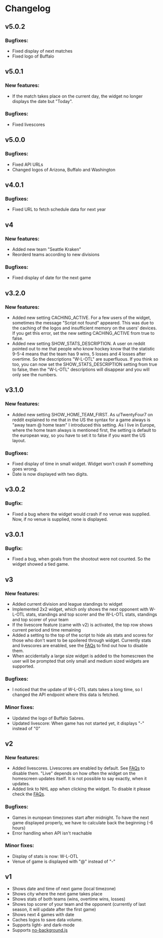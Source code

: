 # Changelog
## v5.0.2
### Bugfixes:
- Fixed display of next matches
- Fixed logo of Buffalo

## v5.0.1
### New features:
- If the match takes place on the current day, the widget no longer displays the date but "Today".

### Bugfixes:
- Fixed livescores

## v5.0.0
### Bugfixes:
- Fixed API URLs 
- Changed logos of Arizona, Buffalo and Washington

## v4.0.1
### Bugfixes:
- Fixed URL to fetch schedule data for next year

## v4
### New features:
- Added new team "Seattle Kraken"
- Reorderd teams according to new divisions

### Bugfixes:
- Fixed display of date for the next game

## v3.2.0
### New features:
- Added new setting CACHING_ACTIVE. For a few users of the widget, sometimes the message "Script not found" appeared. This was due to the caching of the logos and insufficient memory on the users' devices. If you get this error, set the new setting CACHING_ACTIVE from true to false.
- Added new setting SHOW_STATS_DESCRIPTION. A user on reddit pointed out to me that people who know hockey know that the statistic 9-5-4 means that the team has 9 wins, 5 losses and 4 losses after overtime. So the descriptions "W-L-OTL" are superfluous. If you think so too, you can now set the SHOW_STATS_DESCRIPTION setting from true to false, then the "W-L-OTL" descriptions will disappear and you will only see the numbers.

## v3.1.0
### New features:
- Added new setting SHOW_HOME_TEAM_FIRST. As u/TwentyFour7 on reddit explained to me that in the US the syntax for a game always is "away team @ home team" I introduced this setting. As I live in Europe, where the home team always is mentioned first, the setting is default to the european way, so you have to set it to false if you want the US layout.

### Bugfixes:
- Fixed display of time in small widget. Widget won't crash if something goes wrong.
- Date is now displayed with two digits.

## v3.0.2
### Bugfix:
- Fixed a bug where the widget would crash if no venue was supplied. Now, if no venue is supplied, none is displayed.

## v3.0.1
### Bugfix:
- Fixed a bug, when goals from the shootout were not counted. So the widget showed a tied game.

## v3
### New features:
- Added current division and league standings to widget
- Implemented 2x2 widget, which only shows the next opponent with W-L-OTL stats, standings and top scorer and the W-L-OTL stats, standings and top scorer of your team
- If the livescore feature (came with v2) is activated, the top row shows current period and time remaining
- Added a setting to the top of the script to hide als stats and scores for those who don't want to be spoilered through widget. Currently stats and livescores are enabled, see the [FAQs](https://github.com/thisisevanfox/nhl-my-team-ios-widget/blob/main/FAQ.md#i-dont-want-to-be-spoilered-how-to-disable-livescores-and-w-l-otl-stats-standings-and-top-scorer) to find out how to disable them.
- When accidentally a large size widget is added to the homescreen the user will be prompted that only small and medium sized widgets are supported.
### Bugfixes:
- I noticed that the update of W-L-OTL stats takes a long time, so I changed the API endpoint where this data is fetched.
### Minor fixes:
- Updated the logo of Buffalo Sabres.
- Updated livescore: When game has not started yet, it displays "-" instead of "0"

## v2
### New features:
- Added livescores. Livescores are enabled by default. See [FAQs](https://github.com/thisisevanfox/nhl-my-team-ios-widget/blob/main/FAQ.md#i-dont-want-to-be-spoilered-how-to-disable-livescores-and-w-l-otl-stats-standings-and-top-scorer) to disable them. "Live" depends on how often the widget on the homescreen updates itself. It is not possible to say exactly, when it updates.
- Added link to NHL app when clicking the widget. To disable it please check the [FAQs](https://github.com/thisisevanfox/nhl-my-team-ios-widget/blob/main/FAQ.md#how-to-disable-link-to-nhl-app).
### Bugfixes:
- Games in european timezones start after midnight. To have the next game displayed properly, we have to calculate back the beginning (-6 hours)
- Error handling when API isn't reachable
### Minor fixes:
- Display of stats is now: W-L-OTL
- Venue of game is displayed with "@" instead of "-"

## v1    
-   Shows date and time of next game (local timezone)
-   Shows city where the next game takes place
-   Shows stats of both teams (wins, overtime wins, losses)
-   Shows top scorer of your team and the opponent (currently of last season, it will update after the first game)
-   Shows next 4 games with date
-   Caches logos to save data volume.
-   Supports light- and dark-mode
-   Supports [no-background.js](https://github.com/supermamon/scriptable-no-background)
